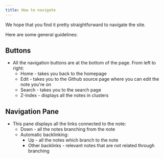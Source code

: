 ```yaml
---
title: How to navigate
---
```


We hope that you find it pretty straightforward to navigate the site. 

Here are some general guidelines: 

## Buttons

* All the navigation buttons are at the bottom of the page. From left to right:
  * Home - takes you back to the homepage
  * Edit - takes you to the Github source page where you can edit the note you're on
  * Search - takes you to the search page
  * Z-Index - displays all the notes in clusters

## Navigation Pane

* This pane displays all the links connected to the note:
  * Down - all the notes branching from the note
  * Automatic backlinking:
    * Up - all the notes which branch to the note
    * Other backlinks - relevant notes that are not related through branching